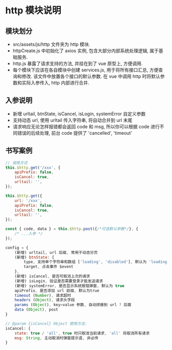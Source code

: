 # http 模块说明

## 模块划分

- src/assets/js/http 文件夹为 http 模块.
- httpCreate.js 中初始化了 axios 实例, 包含大部分内部系统处理逻辑, 属于基础服务.
- http.js 暴露了请求支持的方法, 并挂在到了 vue 原型上, 方便调用.
- 每个模块下应该在各自模块中创建 services.js, 用于将所有接口汇总, 方便查询和修改. 该文件中放置各个接口的默认参数. 在 vue 中调用 http 时将默认参数和实际入参传入, http 内部进行合并.

## 入参说明

- 新增 urltail, btnState, isCancel, isLogin, systemError 自定义参数
- 支持动态 url, 使用 urltail 传入字符串, 将自动合并到 url 末尾
- 请求响应无论怎样报错都会返回 code 和 msg, 所以你可以根据 code 进行不同错误的后续处理, 前台 code 提供了 'cancelled', 'timeout'

## 书写案例

```js
// 调用方式
this.$http.get('/xxx', {
    apiPrefix: false,
    isCancel: true,
    urltail: '',
});

this.$http.get({
    url: '/xxx',
    apiPrefix: false,
    isCancel: true,
    urltail: '',
});

const { code, data } = this.$http.post({/*可选默认参数*/}, {
    /* ...入参 */
});

config = {
    (新增) urltail, url 后缀, 常用于动态分页
    (新增) btnState: {
        type, 支持单个字符串和数组 ['loading', 'disabled'], 默认为 'loading', 传入 false 将不作处理
        target, 点击事件 $event
    },
    (新增) isCancel, 是否可取消上次的请求
    (新增) isLogin, 验证是否需要登录才能发送请求
    (新增) systemError, 是否显示系统报错弹窗, 默认为 true
    apiPrefix, 是否添加 url 前缀, 默认为true
    timeout (Number), 请求超时
    headers (Object), 请求头字段
    params (Object), key=value 参数, 自动拼接到 url ? 后面
    data (Object), post
}

// @param {isCancel} Object 使用方法:
isCancel: {
    state: true / 'all', true 时只取消当前请求, 'all' 将取消所有请求
    msg: String, 主动取消时弹窗提示语, 非必传
}
```
